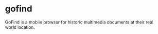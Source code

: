 # gofind
GoFind is a mobile browser for historic multimedia documents at their real world location.
